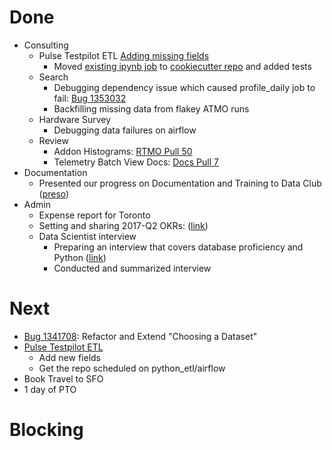 # Done

* Consulting
  * Pulse Testpilot ETL
    [Adding missing fields](https://github.com/mozilla/pulse/issues/171)
    * Moved [existing ipynb job](http://reports.telemetry.mozilla.org/post/etl/testpilot/pulse.kp)
      to [cookiecutter repo](https://github.com/harterrt/pulse_etl)
      and added tests
  * Search
    * Debugging dependency issue which caused profile_daily job to fail:
      [Bug 1353032](https://bugzilla.mozilla.org/show_bug.cgi?id=1353032)
    * Backfilling missing data from flakey ATMO runs
  * Hardware Survey
    * Debugging data failures on airflow
  * Review
    * Addon Histograms: [RTMO Pull 50](https://github.com/mozilla/mozilla-reports/pull/50)
    * Telemetry Batch View Docs: [Docs Pull 7](https://github.com/mozilla/firefox-data-docs/pull/7)
* Documentation
  * Presented our progress on Documentation and Training to Data Club
    ([preso](https://docs.google.com/presentation/d/1zWbzDCNkM5tzR9K6WgO4vR7fpiuJDP-JBNLrYDsbeUA/preview))
* Admin
  * Expense report for Toronto
  * Setting and sharing 2017-Q2 OKRs:
    ([link](https://docs.google.com/document/d/1gzeJ45Yx2zBbs6sBsOxqptX5uzN8MGMKwRfG9pnf19Y/edit#))
  * Data Scientist interview
    * Preparing an interview that covers database proficiency and Python
      ([link](https://github.com/mozilla/harter_interview/blob/master/templates/data_scientist.adoc))
    * Conducted and summarized interview

# Next

* [Bug 1341708](http://bugzil.la/1341708): Refactor and Extend "Choosing a Dataset"
* [Pulse Testpilot ETL](https://github.com/mozilla/pulse/issues/171)
  * Add new fields
  * Get the repo scheduled on python_etl/airflow
* Book Travel to SFO
* 1 day of PTO

# Blocking



